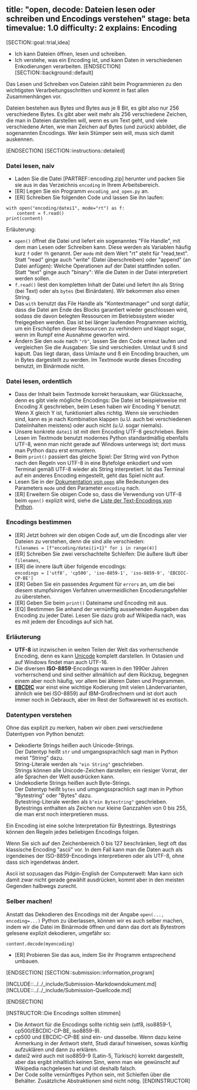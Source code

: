 title: "open, decode: Dateien lesen oder schreiben und Encodings verstehen"
stage: beta
timevalue: 1.0
difficulty: 2
explains: Encoding
---
[SECTION::goal::trial,idea]
- Ich kann Dateien öffnen, lesen und schreiben.
- Ich verstehe, was ein Encoding ist, und kann Daten in verschiedenen Enkodierungen verarbeiten.
[ENDSECTION]
[SECTION::background::default]

Das Lesen und Schreiben von Dateien zählt beim Programmieren zu den wichtigsten
Verarbeitungsschritten und kommt in fast allen Zusammenhängen vor.

Dateien bestehen aus Bytes und Bytes aus je 8 Bit, es gibt also nur 256 verschiedene Bytes.
Es gibt aber weit mehr als 256 verschiedene Zeichen, die man in Dateien darstellen will,
wenn es um Text geht, und viele verschiedene Arten, wie man Zeichen auf Bytes
(und zurück) abbildet, die sogenannten Encodings.
Wer kein Stümper sein will, muss sich damit auskennen.

[ENDSECTION]
[SECTION::instructions::detailed]

### Datei lesen, naiv

- Laden Sie die Datei [PARTREF::encoding.zip] herunter und packen Sie sie aus
  in das Verzeichnis `encoding` in Ihrem Arbeitsbereich.
- [ER] Legen Sie ein Programm `encoding_and_open.py` an.
- [ER] Schreiben Sie folgenden Code und lassen Sie ihn laufen:

```
with open("encoding/datei1", mode="rt") as f:
    content = f.read()
print(content)
```

Erläuterung:

- `open()` öffnet die Datei und liefert ein sogenanntes "File Handle", 
  mit dem man Lesen oder Schreiben kann. 
  Diese werden als Variablen häufig kurz `f` oder `fh` genannt.
  Der `mode` mit dem Wert "rt" steht für "read,text". 
  Statt "read" ginge auch "write" (Datei überschreiben) oder "append" (an Datei anfügen):
  Welche Operationen auf der Datei stattfinden sollen.
  Statt "text" ginge auch "binary": Wie die Daten in der Datei interpretiert werden sollen.
- `f.read()` liest den kompletten Inhalt der Datei und liefert ihn als String (bei Text)
  oder als `bytes` (bei Binärdaten). Wir bekommen also einen String.
- Das `with` benutzt das File Handle als "Kontextmanager" und sorgt dafür, dass die Datei
  am Ende des Blocks garantiert wieder geschlossen wird, sodass die davon belegten Ressourcen
  im Betriebssystem wieder freigegeben werden. 
  Das ist bei länger laufenden Programmen wichtig, um ein Erschöpfen dieser Ressourcen zu verhindern
  und klappt sogar, wenn im Rumpf eine Ausnahme geworfen wird.
- Ändern Sie den `mode` nach `"rb"`, lassen Sie den Code erneut laufen und vergleichen Sie die Ausgaben:
  Sie sind verschieden. Umlaut und ß sind kaputt.
  Das liegt daran, dass Umlaute und ß ein Encoding brauchen, um in Bytes dargestellt zu werden.
  Im Textmode wurde dieses Encoding benutzt, im Binärmode nicht.


### Datei lesen, ordentlich

- Dass der Inhalt beim Textmode korrekt herauskam, war Glückssache, denn es gibt viele mögliche Encodings:
  Die Datei ist beispielsweise mit Encoding X geschrieben,
  beim Lesen haben wir Encoding Y benutzt.
  Wenn X gleich Y ist, funktioniert alles richtig.
  Wenn sie verschieden sind, kann es je nach Kombination klappen (u.U. auch bei verschiedenen Dateiinhalten meistens) 
  oder auch nicht (u.U. sogar niemals).
- Unsere konkrete `datei1` ist mit dem Encoding UTF-8 geschrieben.
  Beim Lesen im Textmode benutzt modernes Python standardmäßig ebenfalls UTF-8, wenn man
  nicht gerade auf Windows unterwegs ist; dort muss man Python dazu erst ermuntern.
- Beim `print()` passiert das gleiche Spiel: Der String wird von Python
  nach den Regeln von UTF-8 in eine Bytefolge enkodiert und vom Terminal gemäß UTF-8 wieder als String
  interpretiert. Ist das Terminal auf ein anderes Encoding eingestellt, geht das Spiel nicht auf.
- Lesen Sie in der 
  [Dokumentation von `open`](https://docs.python.org/3/library/functions.html#open)
  alle Bedeutungen des Parameters `mode` und den Parameter `encoding` nach.
- [ER] Erweitern Sie obigen Code so, dass die Verwendung von UTF-8 beim `open()` explizit wird,
  siehe die 
  [Liste der Text-Encodings von Python](https://docs.python.org/3/library/codecs.html#text-encodings).


### Encodings bestimmen

- [ER] Jetzt bohren wir den obigen Code auf, um die Encodings aller vier Dateien zu verstehen,
  denn die sind alle verschieden:  
  `filenames = [f"encoding/datei{i+1}" for i in range(4)]`
- [ER] Schreiben Sie zwei verschachtelte Schleifen: Die äußere läuft über `filenames`,
- [ER] die innere läuft über folgende encodings:  
  `encodings = ['utf8', 'cp500', 'iso-8859-1', 'iso-8859-9', 'EBCDIC-CP-BE']`
- [ER] Geben Sie ein passendes Argument für `errors` an, um die bei diesem stumpfsinnigen Verfahren 
  unvermeidlichen Encodierungsfehler zu überstehen.
- [ER] Geben Sie beim `print()` Dateiname und Encoding mit aus.
- [EQ] Bestimmen Sie anhand der vernünftig aussehenden Ausgaben das Encoding zu jeder Datei.
  Lesen Sie dazu grob auf Wikipedia nach, was es mit jedem der Encodings auf sich hat.


### Erläuterung

- **UTF-8** ist inzwischen in weiten Teilen der Welt das vorherrschende Encoding,
  denn es kann [Unicode](https://en.wikipedia.org/wiki/Unicode)
  komplett darstellen.
  In Ostasien und auf Windows findet man auch UTF-16. 
- Die diversen **ISO-8859**-Encodings waren in den 1990er Jahren vorherrschend
  und sind seither allmählich auf dem Rückzug, begegnen einem aber noch häufig,
  vor allem bei älteren Daten und Programmen.
- **[EBCDIC](https://en.wikipedia.org/wiki/EBCDIC)** 
  war einst eine wichtige Kodierung (mit vielen Ländervarianten, ähnlich wie bei ISO-8859) 
  auf IBM-Großrechnern und ist dort auch
  immer noch in Gebrauch, aber im Rest der Softwarewelt ist es exotisch.


### Datentypen verstehen

Ohne das explizit zu merken, haben wir oben zwei verschiedene Datentypen von Python benutzt:

- Dekodierte Strings heißen auch Unicode-Strings.  
  Der Datentyp heißt `str` und umgangssprachlich sagt man in Python meist "String" dazu.  
  String-Literale werden als `"ein String"` geschrieben.  
  Strings können alle Unicode-Zeichen darstellen; ein riesiger Vorrat, der alle Sprachen der Welt 
  ausdrücken kann.
- Undekodierte Strings heißen auch Byte-Strings.  
  Der Datentyp heißt `bytes` und umgangssprachlich sagt man in Python "Bytestring" oder "Bytes" dazu.  
  Bytestring-Literale werden als `b"ein Bytestring"` geschrieben.    
  Bytestrings enthalten als Zeichen nur kleine Ganzzahlen von 0 bis 255, die man erst noch 
  interpretieren muss. 

Ein Encoding ist eine solche Interpretation für Bytestrings.
Bytestrings können den Regeln jedes beliebigen Encodings folgen.

Wenn Sie sich auf den Zeichenbereich 0 bis 127 beschränken, liegt oft das 
klassische Encoding "ascii" vor. 
In dem Fall kann man die Daten auch als irgendeines der ISO-8859-Encodings interpretieren
oder als UTF-8, ohne dass sich irgendetwas ändert.

Ascii ist sozusagen das Pidgin-English der Computerwelt: Man kann sich damit zwar nicht gerade
gewählt ausdrücken, kommt aber in den meisten Gegenden halbwegs zurecht.


### Selber machen!

Anstatt das Dekodieren des Encodings mit der Angabe `open(..., encoding=...)` Python zu überlassen,
können wir es auch selber machen, indem wir die Datei im Binärmode öffnen und dann
das dort als Bytestrom gelesene explizit dekodieren, umgefähr so:

`content.decode(myencoding)`

- [ER] Probieren Sie das aus, indem Sie ihr Programm entsprechend umbauen.

[ENDSECTION]
[SECTION::submission::information,program]

[INCLUDE::../../_include/Submission-Markdowndokument.md]
[INCLUDE::../../_include/Submission-Quellcode.md]

[ENDSECTION]

[INSTRUCTOR::Die Encodings sollten stimmen]
- Die Antwort für die Encodings sollte richtig sein (utf8, iso8859-1, cp500/EBCDIC-CP-BE, iso8859-9).
- cp500 und EBCDIC-CP-BE sind ein- und dasselbe. 
  Wenn dazu keine Anmerkung in der Antwort steht, Studi darauf hinweisen, 
  sowas künftig aufzuklären und dann zu erklären.
- datei2 wird auch mit iso8859-9 (Latin-5, Türkisch) korrekt dargestellt, 
  aber das ergibt inhaltlich keinen Sinn,
  wenn man wie gewünscht auf Wikipedia nachgelesen hat und ist deshalb falsch.
- Der Code sollte vernünftiges Python sein, mit Schleifen über die Behälter.
  Zusätzliche Abstraktionen sind nicht nötig.
[ENDINSTRUCTOR]
